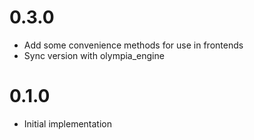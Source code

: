 # 0.3.0

* Add some convenience methods for use in frontends
* Sync version with olympia_engine

# 0.1.0

* Initial implementation